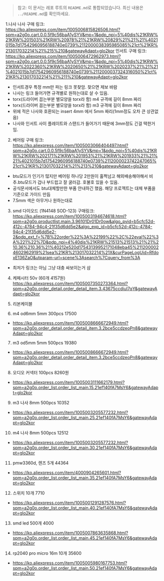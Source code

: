 > 참고: 이 문서는 레포 루트의 `README.md`로 통합되었습니다. 최신 내용은 `../README.md`를 확인하세요.

1.나사
나사 구매 링크: https://ko.aliexpress.com/item/1005006815826506.html?spm=a2g0o.cart.0.0.5f9c56baA1ySYV&mp=1&pdp_npi=5%40dis%21KRW%21KRW%201503%21KRW%20978%21%21KRW%20829%21%21%21%4021015b7d17542960956188740e0739%2112000038395985085%21ct%21KR%213017032214%21%215%210&gatewayAdapt=glo2kor
인서트 구매 링크: https://ko.aliexpress.com/item/1005006472962973.html?spm=a2g0o.cart.0.0.5f9c56baA1ySYV&mp=1&pdp_npi=5%40dis%21KRW%21KRW%2022360%21KRW%2020650%21%21KRW%2020237%21%21%21%4021015b7d17542960956188740e0739%2112000037324316050%21ct%21KR%213017032214%21%211%210&gatewayAdapt=glo2kor
- 인서트경우 특정 mm만 파는 링크 못찾암. 찾으면 제보 바람
- 나사는 링크 들어가면 규격별로 원하는대로 살 수 있음.
- torx(드라이버 꼽는부분 별모양을 torx라 함) m4 규격에 길이 8mm 짜리
- torx(드라이버 꼽는부분 별모양을 torx라 함) m3 규격에 길이 8mm 짜리
- 위에 적은 나사와 호환되는 insert 4mm 에서 5mm 짜리(1mm정도 오차 큰 상관없음)
- 나사와 인서트 사이 플레이트와 스탠드가 들어가기 때문에 3mm정도 긴걸 택한거임.

2. 베어링
구매 링크: https://ko.aliexpress.com/item/1005003066404497.html?spm=a2g0o.cart.0.0.5f9c56baA1ySYV&mp=1&pdp_npi=5%40dis%21KRW%21KRW%202171%21KRW%201953%21%21KRW%201933%21%21%21%4021015b7d17542960956188740e0739%2112000023742247065%21ct%21KR%213017032214%21%213%210&gatewayAdapt=glo2kor
- btu모드가 인기가 많지만 베어링 하나당 2만원이 훌쩍넘고 해외배송해야해서 비추.btu모드가 겁나 부드럽고 잘 굴러감. 호불호 있을 수 있음.
- 공식문서에서도 btu대체할만한 부품 안내하긴 했음. 해당 프로젝트는 대체 부품을 기준으로 가이드 만듬
- 7.5mm 색은 아무거나 원하는대로

3. smd 다이오드  (1N4148 SOD-123)
구매링크: https://ko.aliexpress.com/item/1005003194674618.html?spm=a2g0o.productlist.main.3.96101Dr01Dr0ow&algo_pvid=b5cfc52d-412c-4784-94c4-21f35d6dd5e2&algo_exp_id=b5cfc52d-412c-4784-94c4-21f35d6dd5e2-2&pdp_ext_f=%7B%22order%22%3A%22199%22%2C%22eval%22%3A%221%22%7D&pdp_npi=4%40dis%21KRW%21513%21513%21%21%210.36%210.36%21%40212e520d17543139952171048eba45%2112000024602962919%21sea%21KR%213017032214%21X&curPageLogUid=RfdoxE136ZaO&utparam-url=scene%3Asearch%7Cquery_from%3A

- 최저가 링크는 아님 그냥 대충 싸보이는거 삼

4. 케페시터 50v (60개 4157원)
https://ko.aliexpress.com/item/1005007350273364.html?spm=a2g0o.order_detail.order_detail_item.3.43675ccdiuI7qY&gatewayAdapt=glo2kor

5. 리본케이블
6. m4 od6mm 5mm 300pcs 17500
- https://ko.aliexpress.com/item/1005008666672949.html?spm=a2g0o.order_detail.order_detail_item.3.2bce5ccdzeoPn8&gatewayAdapt=glo2kor
7. m3 od5mm 5mm 500pcs 19380
- https://ko.aliexpress.com/item/1005008666672949.html?spm=a2g0o.order_detail.order_detail_item.3.2bce5ccdzeoPn8&gatewayAdapt=glo2kor
8. 오디오 커넥터 100pcs 8260원
- https://ko.aliexpress.com/item/1005003111662179.html?spm=a2g0o.order_list.order_list_main.15.21ef140fA7MsY6&gatewayAdapt=glo2kor
9. m3 나사 8mm 500pcs 10352
- https://ko.aliexpress.com/item/1005003205577232.html?spm=a2g0o.order_list.order_list_main.25.21ef140fA7MsY6&gatewayAdapt=glo2kor
10. m4 나사 8mm 500pcs 12512
- https://ko.aliexpress.com/item/1005003205577232.html?spm=a2g0o.order_list.order_list_main.30.21ef140fA7MsY6&gatewayAdapt=glo2kor
11. pmw3360d, 렌즈 5개 44364
- https://ko.aliexpress.com/item/4000904265601.html?spm=a2g0o.order_list.order_list_main.35.21ef140fA7MsY6&gatewayAdapt=glo2kor
12. 스위치 10개 7710
- https://ko.aliexpress.com/item/1005001291287576.html?spm=a2g0o.order_list.order_list_main.40.21ef140fA7MsY6&gatewayAdapt=glo2kor
13. smd led 500개 4000
- https://ko.aliexpress.com/item/1005007863635868.html?spm=a2g0o.order_list.order_list_main.45.21ef140fA7MsY6&gatewayAdapt=glo2kor
14. rp2040 pro micro 16m 10개 35600
- https://ko.aliexpress.com/item/1005005980167753.html?spm=a2g0o.order_list.order_list_main.50.21ef140fA7MsY6&gatewayAdapt=glo2kor

